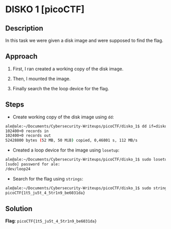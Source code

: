 # DISKO 1 [picoCTF]

## Description
In this task we were given a disk image and were supposed to find the flag.

## Approach

1. First, I ran created a working copy of the disk image.

2. Then, I mounted the image.

3. Finally search the the loop device for the flag.

## Steps
- Create working copy of the disk image using `dd`:
```bash
ale@ale:~/Documents/Cybersecurity-Writeups/picoCTF/disko_1$ dd if=disko-1.dd of=workingdisko-1.dd bs=512 conv=noerror,sync status=progress
102400+0 records in
102400+0 records out
52428800 bytes (52 MB, 50 MiB) copied, 0,46801 s, 112 MB/s
```

- Created a loop device for the image using `losetup`:
```bash
ale@ale:~/Documents/Cybersecurity-Writeups/picoCTF/disko_1$ sudo losetup -r -f --show workingdisko-1.dd 
[sudo] password for ale: 
/dev/loop24
```

- Search for the flag using `strings`:
```bash
ale@ale:~/Documents/Cybersecurity-Writeups/picoCTF/disko_1$ sudo strings /dev/loop24 | grep 'picoCTF{'
picoCTF{1t5_ju5t_4_5tr1n9_be6031da}
```
## Solution
**Flag**: `picoCTF{1t5_ju5t_4_5tr1n9_be6031da}`
